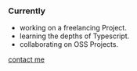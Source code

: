 ### Currently
- working on a freelancing Project.
- learning the depths of Typescript.
- collaborating on OSS Projects.

<a href="mailto:michael.ungar03@gmail.com">contact me</a>
